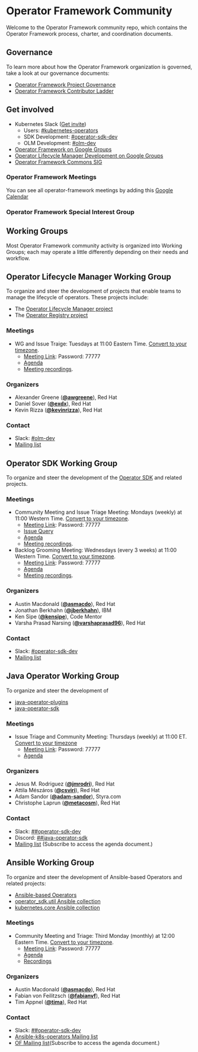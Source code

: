 # Operator Framework Community

Welcome to the Operator Framework community repo, which contains the Operator
Framework process, charter, and coordination documents.

## Governance
To learn more about how the Operator Framework organization is governed, take a look at our governance documents:
- [Operator Framework Project Governance](GOVERNANCE.md)
- [Operator Framework Contributor Ladder](contributor-ladder.md)

## Get involved

* Kubernetes Slack ([Get invite](https://slack.k8s.io))
  * Users: [#kubernetes-operators](https://kubernetes.slack.com/messages/kubernetes-operators)
  * SDK Development: [#operator-sdk-dev](https://kubernetes.slack.com/messages/operator-sdk-dev)
  * OLM Development: [#olm-dev](https://kubernetes.slack.com/messages/olm-dev)
* [Operator Framework on Google Groups][of-mailing-list]
* [Operator Lifecycle Manager Development on Google Groups](https://groups.google.com/forum/#!forum/operator-framework-olm-dev)
* [Operator Framework Commons SIG](https://commons.openshift.org/sig/OpenshiftOperators.html)

### Operator Framework Meetings

You can see all operator-framework meetings by adding this [Google Calendar](https://calendar.google.com/calendar/u/0?cid=YzA0OGUxY2YzM2ZjOGZiYTFjNjVlZjMxZGJiNGVhNDdkZTYxZTlhYzNlODcwZmY5OGM2Mjk5NDVjZTVlZGMyYkBncm91cC5jYWxlbmRhci5nb29nbGUuY29t)

### Operator Framework Special Interest Group

## Working Groups

Most Operator Framework community activity is organized into Working Groups;
each may operate a little differently depending on their needs and workflow.

## Operator Lifecycle Manager Working Group

To organize and steer the development of projects that enable teams to manage the lifecycle of operators. These projects include:
  - The [Operator Lifecycle Manager project](https://github.com/operator-framework/operator-lifecycle-manager)
  - The [Operator Registry project](https://github.com/operator-framework/operator-registry)

### Meetings

* WG and Issue Traige: Tuesdays at 11:00 Eastern Time. [Convert to your timezone](http://www.thetimezoneconverter.com/?t=11:00&tz=ET%20%28Eastern%20Time%29).
    * [Meeting Link][olm-meeting-link]: Password: 77777
    * [Agenda](https://docs.google.com/document/d/1Zuv-BoNFSwj10_zXPfaS9LWUQUCak2c8l48d0-AhpBw/edit)
    * [Meeting recordings](https://www.youtube.com/playlist?list=PLEcO8aSeUjeXDvBtPlaAvPTaknPR0Uwi-).

### Organizers

* Alexander Greene (**[@awgreene](https://github.com/awgreene)**), Red Hat
* Daniel Sover (**[@exdx](https://github.com/exdx)**), Red Hat
* Kevin Rizza (**[@kevinrizza](https://github.com/kevinrizza)**), Red Hat

### Contact

- Slack: [#olm-dev](https://kubernetes.slack.com/messages/olm-dev)
- [Mailing list](https://groups.google.com/forum/#!forum/operator-framework-olm-dev)

## Operator SDK Working Group

To organize and steer the development of the [Operator SDK](https://github.com/operator-framework/operator-sdk) and related projects.

### Meetings

* Community Meeting and Issue Triage Meeting: Mondays (weekly) at 11:00 Western Time. [Convert to your timezone](http://www.thetimezoneconverter.com/?t=11:00&tz=PT%20%28Western%20Time%29).
    * [Meeting Link][meeting-link]: Password: 77777
    * [Issue Query](https://github.com/operator-framework/operator-sdk/issues?q=is%3Aopen+is%3Aissue+no%3Amilestone+sort%3Acreated-asc)
    * [Agenda](https://docs.google.com/document/d/1ujWb-rSJ4JWeHLVxK0WS5ZuSJgeESG42MDeYjSl9Q6U/edit)
    * [Meeting recordings](https://www.youtube.com/playlist?list=PLEcO8aSeUjeXxkVh27ExScB_wEmhBLY7g).
* Backlog Grooming Meeting: Wednesdays (every 3 weeks) at 11:00 Western Time. [Convert to your timezone](http://www.thetimezoneconverter.com/?t=11:00&tz=PT%20%28Western%20Time%29).
    * [Meeting Link][meeting-link]: Password: 77777
    * [Agenda](https://docs.google.com/document/d/1ujWb-rSJ4JWeHLVxK0WS5ZuSJgeESG42MDeYjSl9Q6U/edit)
    * [Meeting recordings](https://www.youtube.com/playlist?list=PLEcO8aSeUjeXxkVh27ExScB_wEmhBLY7g).

### Organizers

* Austin Macdonald (**[@asmacdo](https://github.com/asmacdo)**), Red Hat
* Jonathan Berkhahn (**[@jberkhahn](https://github.com/jberkhahn)**), IBM
* Ken Sipe (**[@kensipe](https://github.com/kensipe)**), Code Mentor
* Varsha Prasad Narsing (**[@varshaprasad96](https://github.com/varshaprasad96)**), Red Hat

### Contact

- Slack: [#operator-sdk-dev](https://kubernetes.slack.com/messages/operator-sdk-dev)
- [Mailing list][of-mailing-list]

## Java Operator Working Group

To organize and steer the development of 
 - [java-operator-plugins](https://github.com/operator-framework/java-operator-plugins)
 - [java-operator-sdk](https://github.com/java-operator-sdk/java-operator-sdk)

### Meetings

* Issue Triage and Community Meeting: Thursdays (weekly) at 11:00 ET. [Convert to your timezone](https://dateful.com/time-zone-converter?t=11:00&tz=ET%20(Eastern%20Time))
    * [Meeting Link][meeting-link]: Password: 77777
    * [Agenda](https://docs.google.com/document/d/1d_x7JHnjhKh8DgUO9F83kZ43Y3Ladl6sHWzst2ugV84/edit#)

### Organizers

* Jesus M. Rodriguez (**[@jmrodri](https://github.com/jmrodri)**), Red Hat
* Attila Mészáros  (**[@csviri](https://github.com/csviri)**), Red Hat
* Adam Sandor (**[@adam-sandor](https://github.com/adam-sandor)**), Styra.com
* Christophe Laprun (**[@metacosm](https://github.com/metacosm)**), Red Hat

### Contact

- Slack: [##operator-sdk-dev](https://kubernetes.slack.com/messages/operator-sdk-dev)
- Discord: [##java-operator-sdk](https://discord.com/invite/K4YEJ3Z5Mw)
- [Mailing list][of-mailing-list] (Subscribe to access the agenda document.)

## Ansible Working Group

To organize and steer the development of Ansible-based Operators and related projects:
* [Ansible-based Operators](https://github.com/operator-framework/operator-sdk)
* [operator_sdk.util Ansible collection](https://github.com/operator-framework/operator-sdk-ansible-util)
* [kubernetes.core Ansible collection](https://github.com/ansible-collections/kubernetes.core)

### Meetings

* Community Meeting and Triage: Third Monday (monthly) at 12:00 Eastern Time. [Convert to your timezone](http://www.thetimezoneconverter.com/?t=12:00&tz=ET%20%28Eastern%20Time%29).
    * [Meeting Link][meeting-link]: Password: 77777
    * [Agenda](https://docs.google.com/document/d/1Bo68RhJkpr0Nk_JpkBdbkgmi3c2WtfdvFZ0jVSJzvXo/edit?usp=sharing)
    * [Recordings](https://www.youtube.com/playlist?list=PLEcO8aSeUjeWicUrCkNjH33zVc7S0QDBv)

### Organizers

* Austin Macdonald (**[@asmacdo](https://github.com/asmacdo/)**), Red Hat
* Fabian von Feilitzsch (**[@fabianvf](https://github.com/fabianvf)**), Red Hat
* Tim Appnel (**[@tima](https://github.com/tima)**), Red Hat

### Contact

- Slack: [##operator-sdk-dev](https://kubernetes.slack.com/messages/operator-sdk-dev)
- [Ansible-k8s-operators Mailing list](https://groups.google.com/forum/#!forum/ansible-k8s-operators) 
- [OF Mailing list][of-mailing-list](Subscribe to access the agenda document.)

[meeting-link]: https://zoom.us/j/8415370125
[olm-meeting-link]: https://zoom.us/j/5511723751
[of-mailing-list]: https://groups.google.com/forum/#!forum/operator-framework

